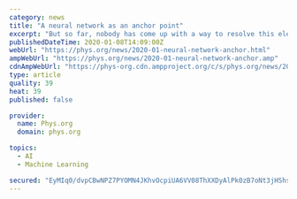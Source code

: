 ```yaml
---
category: news
title: "A neural network as an anchor point"
excerpt: "But so far, nobody has come up with a way to resolve this elemental dilemma,\" Renner says. At first, the idea that artificial intelligence might be able to help seems surprising. After all, neural networks—the key element of artificial intelligence—effectively operate like a black box. You can teach them to recognize faces on photos ..."
publishedDateTime: 2020-01-08T14:09:00Z
webUrl: "https://phys.org/news/2020-01-neural-network-anchor.html"
ampWebUrl: "https://phys.org/news/2020-01-neural-network-anchor.amp"
cdnAmpWebUrl: "https://phys-org.cdn.ampproject.org/c/s/phys.org/news/2020-01-neural-network-anchor.amp"
type: article
quality: 39
heat: 39
published: false

provider:
  name: Phys.org
  domain: phys.org

topics:
  - AI
  - Machine Learning

secured: "EyMIq0/dvpCBwNPZ7PYOMN4JKhvOcpiUA6VV08ThXXDyAlPk0zB7oNt3jHShscyfnDV0yyU8kxhjjaqQYRytDbJGNaSu59F4Ei26dSv80j0XaH4ZZQ3rAPW8K3WiZMkcrGTjBRvxKgjQZ5bBlXrHlTadPKuFDjfvXMDWnMzE9upne9IKowqzXI4WQ6/uLMT01b32XMmR5nEBr1IwNwW6YoSIBduhkEbWqMdyZiaGWubuTOux7H30BC83D/juI7EiHlAmFYHF6NqsTPKVUwbMpgc4+sK82sjcgYeUc1hVKVQOedDdPcCO7QUb69DFz+TytQA17N2Cc++EijzHk+XU8Pr8tPGaOwyXd9r186jpD8b72IruMKXB7PTimj4MgN3OJOg+UOZ6H00BNOpJ8/y545w6r0LNLoMQy5Jl+B7Q29Fys4GULrGOWmesxuBgwaeCMSK07hSiEiOoLCMXbX57TH3QXM42dw5EQpRIPPIEnY8=;acCjmMval1ECZ8vMt/QG5g=="
---
```


